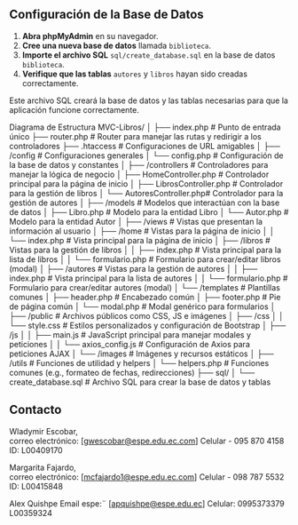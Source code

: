 ## Configuración de la Base de Datos

1. **Abra phpMyAdmin** en su navegador.
2. **Cree una nueva base de datos** llamada `biblioteca`.
3. **Importe el archivo SQL** `sql/create_database.sql` en la base de datos `biblioteca`.
4. **Verifique que las tablas** `autores` y `libros` hayan sido creadas correctamente.

Este archivo SQL creará la base de datos y las tablas necesarias para que la aplicación funcione correctamente.



Diagrama de Estructura
MVC-Libros/
│
├── index.php                # Punto de entrada único
├── router.php               # Router para manejar las rutas y redirigir a los controladores
├── .htaccess                # Configuraciones de URL amigables
│
├── /config                  # Configuraciones generales
│   └── config.php           # Configuración de la base de datos y constantes
│
├── /controllers             # Controladores para manejar la lógica de negocio
│   ├── HomeController.php   # Controlador principal para la página de inicio
│   ├── LibrosController.php # Controlador para la gestión de libros
│   └── AutoresController.php# Controlador para la gestión de autores
│
├── /models                  # Modelos que interactúan con la base de datos
│   ├── Libro.php            # Modelo para la entidad Libro
│   └── Autor.php            # Modelo para la entidad Autor
│
├── /views                   # Vistas que presentan la información al usuario
│   ├── /home                # Vistas para la página de inicio
│   │   └── index.php        # Vista principal para la página de inicio
│   ├── /libros              # Vistas para la gestión de libros
│   │   ├── index.php        # Vista principal para la lista de libros
│   │   └── formulario.php   # Formulario para crear/editar libros (modal)
│   ├── /autores             # Vistas para la gestión de autores
│   │   ├── index.php        # Vista principal para la lista de autores
│   │   └── formulario.php   # Formulario para crear/editar autores (modal)
│   └── /templates           # Plantillas comunes
│       ├── header.php       # Encabezado común
│       ├── footer.php       # Pie de página común
│       └── modal.php        # Modal genérico para formularios
│
├── /public                  # Archivos públicos como CSS, JS e imágenes
│   ├── /css
│   │   └── style.css        # Estilos personalizados y configuración de Bootstrap
│   ├── /js
│   │   ├── main.js          # JavaScript principal para manejar modales y peticiones
│   │   └── axios_config.js  # Configuración de Axios para peticiones AJAX
│   └── /images              # Imágenes y recursos estáticos
│
├── /utils                   # Funciones de utilidad y helpers
│   └── helpers.php          # Funciones comunes (e.g., formateo de fechas, redirecciones)
├── sql/
│   └── create_database.sql  # Archivo SQL para crear la base de datos y tablas


## Contacto

Wladymir Escobar,  
correo electrónico: [gwescobar@espe.edu.ec.com]
Celular - 095 870 4158 
ID: L00409170

Margarita Fajardo,  
correo electrónico: [mcfajardo1@espe.edu.ec.com]
Celular - 098 787 5532 
ID: L00415848

Alex Quishpe
Email espe:¨ [apquishpe@espe.edu.ec]
Celular: 0995373379
L00359324